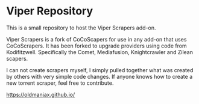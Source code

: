 # Viper Repository

This is a small repository to host the Viper Scrapers add-on.

Viper Scrapers is a fork of CoCoScapers for use in any add-on that uses CoCoScrapers. It has been forked to upgrade providers using code from Kodifitzwell. Specifically the Comet, Mediafusion, Knightcrawler and Zilean scapers. 

I can not create scrapers myself, I simply pulled together what was created by others with very simple code changes. If anyone knows how to create a new torrent scraper, feel free to contribute. 

https://oldmanjax.github.io/
